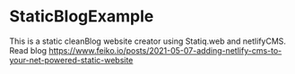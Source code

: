 # StaticBlogExample
This is a static cleanBlog website creator using Statiq.web and netlifyCMS. Read blog https://www.feiko.io/posts/2021-05-07-adding-netlify-cms-to-your-net-powered-static-website
